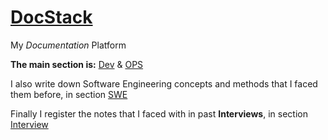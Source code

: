 # [DocStack](https://docs.geekfa.net/)

My _Documentation_ Platform

**The main section is:** [Dev](DEV/index.md) & [OPS](OPS/index.md)

I also write down Software Engineering concepts and methods that I faced them before, in section [SWE](SWE/index.md)

Finally I register the notes that I faced with in past **Interviews**, in section [Interview](Interview/index.md)
